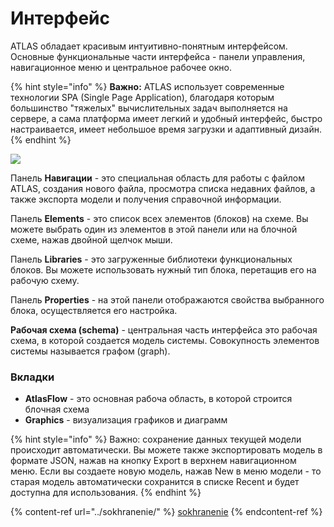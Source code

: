 # Интерфейс

ATLAS обладает красивым интуитивно-понятным интерфейсом. Основные функциональные части интерфейса - панели управления, навигационное меню и центральное рабочее окно.

{% hint style="info" %}
**Важно:** ATLAS использует современные технологии SPA (Single Page Application), благодаря которым большинство "тяжелых" вычислительных задач выполняется на сервере, а сама платформа имеет легкий и удобный интерфейс, быстро настраивается, имеет небольшое время загрузки и адаптивный дизайн.
{% endhint %}

![](../../.gitbook/assets/front\_interfce.png)

Панель **Навигации** - это специальная область для работы с файлом ATLAS, создания нового файла, просмотра списка недавних файлов, а также экспорта модели и получения справочной информации.

Панель **Elements** - это список всех элементов (блоков) на схеме. Вы можете выбрать один из элементов в этой панели или на блочной схеме, нажав двойной щелчок мыши.

Панель **Libraries** - это загруженные библиотеки функциональных блоков. Вы можете использовать нужный тип блока, перетащив его на рабочую схему.

Панель **Properties** - на этой панели отображаются свойства выбранного блока, осуществляется его настройка.

**Рабочая схема (schema)** - центральная часть интерфейса это рабочая схема, в которой создается модель системы. Совокупность элементов системы называется графом (graph).

### Вкладки

* **AtlasFlow** - это основная рабоча область, в которой строится блочная схема
* **Graphics** - визуализация графиков и диаграмм

{% hint style="info" %}
Важно: сохранение данных текущей модели происходит автоматически. Вы можете также экспортировать модель в формате JSON, нажав на кнопку Export в верхнем навигационном меню. Если вы создаете новую модель, нажав New в меню модели - то старая модель автоматически сохранится в списке Recent и будет доступна для использования.
{% endhint %}

{% content-ref url="../sokhranenie/" %}
[sokhranenie](../sokhranenie/)
{% endcontent-ref %}
